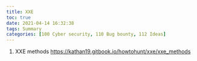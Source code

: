 ```yaml
---
title: XXE
toc: true
date: 2021-04-14 16:32:38
tags: Summary
categories: [100 Cyber security, 110 Bug bounty, 112 Ideas]
---
```


1. XXE methods https://kathan19.gitbook.io/howtohunt/xxe/xxe_methods
